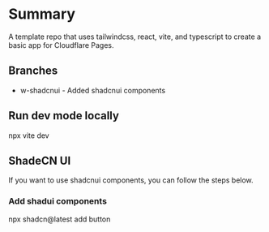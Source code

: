 # Summary

A template repo that uses tailwindcss, react, vite, and typescript to create a basic app for Cloudflare Pages.

## Branches
- w-shadcnui - Added shadcnui components

## Run dev mode locally 
npx vite dev

## ShadeCN UI
If you want to use shadcnui components, you can follow the steps below.

### Add shadui components 
npx shadcn@latest add button

